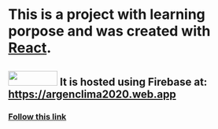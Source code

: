 # This is a project with learning porpose and was created with [React](https://github.com/facebook/create-react-app).

## <img src="https://github.com/larts85/argenclima/blob/master/src/images/ArgenClima.svg" width="100px" height='30px'/> It is hosted using Firebase at: <a>https://argenclima2020.web.app</a>

### [Follow this link](https://argenclima2020.web.app/)
